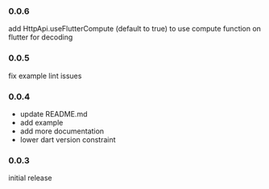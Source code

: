 ### 0.0.6

add HttpApi.useFlutterCompute (default to true) to use compute function on flutter for decoding

### 0.0.5

fix example lint issues

### 0.0.4

- update README.md
- add example
- add more documentation
- lower dart version constraint

### 0.0.3

initial release
